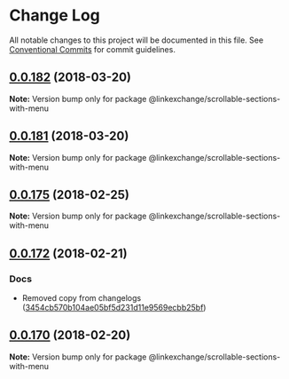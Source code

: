 # Change Log

All notable changes to this project will be documented in this file.
See [Conventional Commits](https://conventionalcommits.org) for commit guidelines.

<a name="0.0.182"></a>
## [0.0.182](https://github.com/Userfeeds/Apps/compare/v0.0.181...v0.0.182) (2018-03-20)





**Note:** Version bump only for package @linkexchange/scrollable-sections-with-menu

<a name="0.0.181"></a>
## [0.0.181](https://github.com/Userfeeds/Apps/compare/v0.0.180...v0.0.181) (2018-03-20)





**Note:** Version bump only for package @linkexchange/scrollable-sections-with-menu

<a name="0.0.175"></a>
## [0.0.175](https://github.com/Userfeeds/Apps/compare/v0.0.174...v0.0.175) (2018-02-25)





**Note:** Version bump only for package @linkexchange/scrollable-sections-with-menu

<a name="0.0.172"></a>
## [0.0.172](https://github.com/Userfeeds/Apps/compare/v0.0.170...v0.0.172) (2018-02-21)


### Docs

* Removed copy from changelogs ([3454cb570b104ae05bf5d231d11e9569ecbb25bf](https://github.com/Userfeeds/Apps/commit/3454cb570b104ae05bf5d231d11e9569ecbb25bf))




<a name="0.0.170"></a>
## [0.0.170](https://github.com/Userfeeds/Apps/compare/v0.0.168...v0.0.170) (2018-02-20)





**Note:** Version bump only for package @linkexchange/scrollable-sections-with-menu
